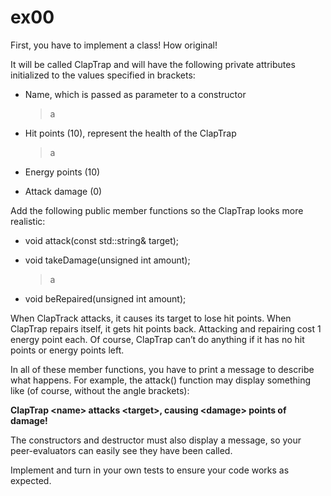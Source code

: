 # ex00
First, you have to implement a class! How original!
>

It will be called ClapTrap and will have the following private attributes initialized
to the values specified in brackets:
>

* Name, which is passed as parameter to a constructor
  >a
* Hit points (10), represent the health of the ClapTrap
  >a
* Energy points (10)
  >
* Attack damage (0)
  >

Add the following public member functions so the ClapTrap looks more realistic:
>

* void attack(const std::string& target);
  >
* void takeDamage(unsigned int amount);
  >a
* void beRepaired(unsigned int amount);
  >

When ClapTrack attacks, it causes its target to lose <attack damage> hit points.
When ClapTrap repairs itself, it gets <amount> hit points back. Attacking and repairing
cost 1 energy point each. Of course, ClapTrap can’t do anything if it has no hit points
or energy points left.
>

In all of these member functions, you have to print a message to describe what happens. For example, the attack() function may display something like (of course, without
the angle brackets):
>

__ClapTrap \<name> attacks \<target>, causing \<damage> points of damage!__
>

The constructors and destructor must also display a message, so your peer-evaluators
can easily see they have been called.
>

Implement and turn in your own tests to ensure your code works as expected.
>
